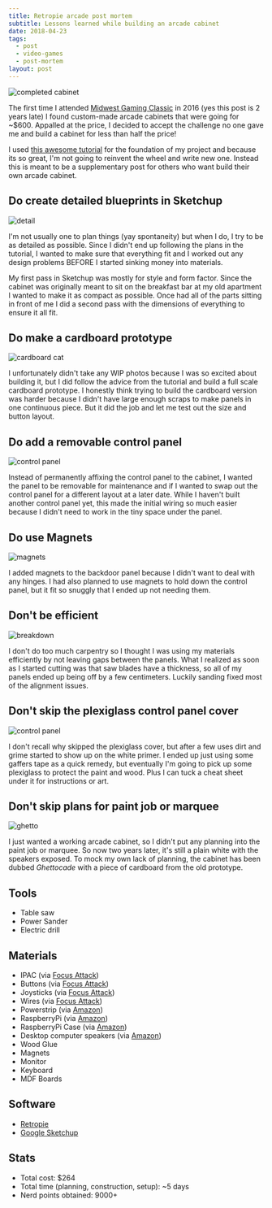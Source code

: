 ```yaml
---
title: Retropie arcade post mortem
subtitle: Lessons learned while building an arcade cabinet
date: 2018-04-23
tags: 
  - post
  - video-games
  - post-mortem
layout: post
---
```


![completed cabinet](complete.jpg)

The first time I attended [Midwest Gaming Classic](https://www.midwestgamingclassic.com/) in 2016 (yes this post is 2 years late) I found custom-made arcade cabinets that were going for ~$600. Appalled at the price, I decided to accept the challenge no one gave me and build a cabinet for less than half the price!

I used [this awesome tutorial](http://www.instructables.com/id/2-Player-Bartop-Arcade-Machine-Powered-by-Pi/) for the foundation of my project and because its so great, I'm not going to reinvent the wheel and write new one. Instead this is meant to be a supplementary post for others who want build their own arcade cabinet.

## Do create detailed blueprints in Sketchup

![detail](detail.png)

I'm not usually one to plan things (yay spontaneity) but when I do, I try to be as detailed as possible. Since I didn't end up following the plans in the tutorial, I wanted to make sure that everything fit and I worked out any design problems BEFORE I started sinking money into materials.

My first pass in Sketchup was mostly for style and form factor. Since the cabinet was originally meant to sit on the breakfast bar at my old apartment I wanted to make it as compact as possible. Once had all of the parts sitting in front of me I did a second pass with the dimensions of everything to ensure it all fit.

## Do make a cardboard prototype

![cardboard cat](https://media.giphy.com/media/2zlSwREmLmiQw/giphy.gif)

I unfortunately didn't take any WIP photos because I was so excited about building it, but I did follow the advice from the tutorial and build a full scale cardboard prototype. I honestly think trying to build the cardboard version was harder because I didn't have large enough scraps to make panels in one continuous piece. But it did the job and let me test out the size and button layout.

## Do add a removable control panel

![control panel](under-control-panel.jpg)

Instead of permanently affixing the control panel to the cabinet, I wanted the panel to be removable for maintenance and if I wanted to swap out the control panel for a different layout at a later date. While I haven't built another control panel yet, this made the initial wiring so much easier because I didn't need to work in the tiny space under the panel.

## Do use Magnets

![magnets](magnets.jpg)

I added magnets to the backdoor panel because I didn't want to deal with any hinges. I had also planned to use magnets to hold down the control panel, but it fit so snuggly that I ended up not needing them.

## Don't be efficient

![breakdown](breakdown.jpg)

I don't do too much carpentry so I thought I was using my materials efficiently by not leaving gaps between the panels. What I realized as soon as I started cutting was that saw blades have a thickness, so all of my panels ended up being off by a few centimeters. Luckily sanding fixed most of the alignment issues.

## Don't skip the plexiglass control panel cover

![control panel](control-panel.jpg)

I don't recall why skipped the plexiglass cover, but after a few uses dirt and grime started to show up on the white primer. I ended up just using some gaffers tape as a quick remedy, but eventually I'm going to pick up some plexiglass to protect the paint and wood. Plus I can tuck a cheat sheet under it for instructions or art.

## Don't skip plans for paint job or marquee

![ghetto](ghetto.jpg)

I just wanted a working arcade cabinet, so I didn't put any planning into the paint job or marquee. So now two years later, it's still a plain white with the speakers exposed. To mock my own lack of planning, the cabinet has been dubbed _Ghettocade_ with a piece of cardboard from the old prototype.

## Tools

* Table saw
* Power Sander
* Electric drill

## Materials

* IPAC (via [Focus Attack](https://www.focusattack.com/ultimarc-i-pac-2-2-player-usb-pushbutton-and-joystick-interface-pcb/))
* Buttons (via [Focus Attack](https://www.focusattack.com/suzo-happ-concave-long-stem-pushbutton-white/))
* Joysticks (via [Focus Attack](https://www.focusattack.com/suzo-happ-8-way-competition-joystick-black/))
* Wires (via [Focus Attack](https://www.focusattack.com/red-16pc-22-awg-wire-with-187-quick-disconnect/))
* Powerstrip (via [Amazon](https://smile.amazon.com/gp/product/B00TP1C1UC/ref=od_aui_detailpages01?ie=UTF8&psc=1))
* RaspberryPi (via [Amazon](https://smile.amazon.com/gp/product/B01C6FFNY4/ref=oh_aui_search_detailpage?ie=UTF8&psc=1))
* RaspberryPi Case (via [Amazon](https://smile.amazon.com/gp/product/B00ONOKPHC/ref=oh_aui_search_detailpage?ie=UTF8&psc=1))
* Desktop computer speakers (via [Amazon](https://smile.amazon.com/gp/product/B00GHY5JAO/ref=oh_aui_search_detailpage?ie=UTF8&psc=1))
* Wood Glue
* Magnets
* Monitor
* Keyboard
* MDF Boards

## Software

* [Retropie](https://retropie.org.uk/)
* [Google Sketchup](https://www.sketchup.com/)

## Stats

* Total cost: $264
* Total time (planning, construction, setup): ~5 days
* Nerd points obtained: 9000+
